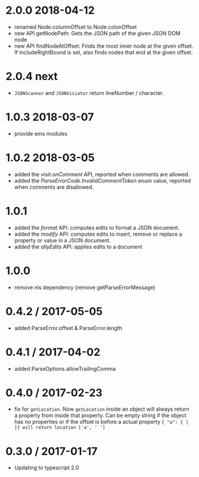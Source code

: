 2.0.0 2018-04-12
==================
 - renamed Node.columnOffset to Node.colonOffset
 - new API getNodePath: Gets the JSON path of the given JSON DOM node
 - new API findNodeAtOffset: Finds the most inner node at the given offset. If includeRightBound is set, also finds nodes that end at the given offset.

2.0.4 next
==================
- `JSONScanner` and `JSONVisiator` return lineNumber / character.

1.0.3 2018-03-07
==================
 - provide ems modules

1.0.2 2018-03-05
==================
 - added the *visit.onComment* API, reported when comments are allowed.
 - added the *ParseErrorCode.InvalidCommentToken* enum value, reported when comments are disallowed.

1.0.1
==================
 - added the *format* API: computes edits to format a JSON document.
 - added the *modify* API: computes edits to insert, remove or replace a property or value in a JSON document.
 - added the *allyEdits* API: applies edits to a document

1.0.0
==================
 * remove nls dependency (remove getParseErrorMessage)

0.4.2 / 2017-05-05
==================
 * added ParseError.offset & ParseError.length

0.4.1 / 2017-04-02
==================
 * added ParseOptions.allowTrailingComma

0.4.0 / 2017-02-23
==================
  * fix for `getLocation`. Now `getLocation` inside an object will always return a property from inside that property. Can be empty string if the object has no properties or if the offset is before a actual property  `{ "a": { | }} will return location ['a', ' ']`

0.3.0 / 2017-01-17
==================
  * Updating to typescript 2.0
